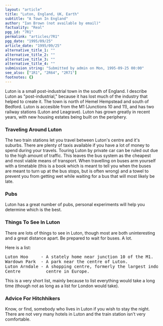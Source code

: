 ```yaml
---
layout: "article"
title: "Luton, England, UK, Earth"
subtitle: "A Town In England"
author: "Ian Brown (not available by email)"
factuality: "Real"
pgg_id: "7R1"
permalink: "articles/7R1"
pgg_date: "1995/09/25"
article_date: "1995/09/25"
alternative_title_1: ""
alternative_title_2: ""
alternative_title_3: ""
alternative_title_4: ""
submission_string: "Submitted by admin on Mon, 1995-09-25 00:00"
see_also: ["1R1", "2R64", "2R71"]
footnotes: {}
---
```

<div>
<p>Luton is a small post-industrial town in the south of England. I describe Luton as "post-industrial," because it has lost much of the industry that helped to create it. The town is north of Hemel Hempstead and south of Bedford. Luton is accesible from the M1 (Junctions 10 and 11), and has two railway stations (Luton and Leagrave). Luton has grown greatly in recent years, with new housing estates being built on the periphery.</p>
<h3>Traveling Around Luton</h3>
<p>The two train stations let you travel between Luton's centre and it's suburbs. There are plenty of taxis available if you have a lot of money to spend during your travels. Touring Luton by private car can be ruled out due to the high amount of traffic. This leaves the bus system as the cheapest and most viable means of transport. When travelling on buses arm yourself with a timetable (this is a book which is meant to tell you when the buses are meant to turn up at the bus stops, but is often wrong) and a towel to prevent you from getting wet while waiting for a bus that will most likely be late.</p>
<h3>Pubs</h3>
<p>Luton has a great number of pubs, personal experiments will help you determine which is the best.</p>
<h3>Things To See In Luton</h3>
<p>There are lots of things to see in Luton, though most are both uninteresting and a great distance apart. Be prepared to wait for buses. A lot.</p>
<p>Here is a list:</p>
<pre>
Luton Hoo     - A stately home near junction 10 of the M1.
Wardown Park  - A park near the centre of Luton.
Luton Arndale - A shopping centre, formerly the largest indoor shopping
Centre          centre in Europe.
</pre>
<p>This is a very short list, mainly because to list everything would take a long time (though not as long as a list for London would take).</p>
<h3>Advice For Hitchhikers</h3>
<p>Know, or find, somebody who lives in Luton if you wish to stay the night. There are not very many hotels in Luton and the train station isn't very comfortable.</p>
</div>
